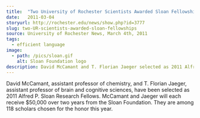 ```yaml
---
title:  "Two University of Rochester Scientists Awarded Sloan Fellowships"
date:   2011-03-04
storyurl: http://rochester.edu/news/show.php?id=3777
slug: two-UR-scientists-awarded-sloan-fellowships
source: University of Rochester News, March 4th, 2011
tags:
  - efficient language
image:
  - path: /pics/sloan.gif
    alt: Sloan Foundation logo
description: David McCamant and T. Florian Jaeger selected as 2011 Alfred P. Sloan Research Fellows
---
```

David McCamant, assistant professor of chemistry, and T. Florian Jaeger,
assistant professor of brain and cognitive sciences, have been selected as
2011 Alfred P. Sloan Research Fellows. McCamant and Jaeger will each receive
$50,000 over two years from the Sloan Foundation. They are among 118 scholars
chosen for the honor this year.
